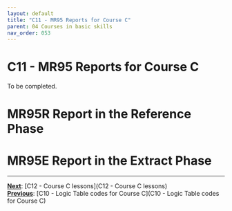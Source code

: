 ```yaml
---
layout: default
title: "C11 - MR95 Reports for Course C"
parent: 04 Courses in basic skills
nav_order: 053
---
```


# C11 - MR95 Reports for Course C

To be completed.  

# MR95R Report in the Reference Phase


# MR95E Report in the Extract Phase


---
**<u>Next</u>**: [C12 - Course C lessons](C12 - Course C lessons)   
**<u>Previous</u>**: [C10 - Logic Table codes for Course C](C10 - Logic Table codes for Course C)  
